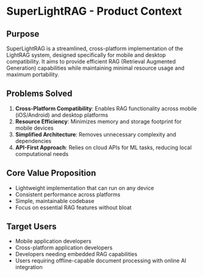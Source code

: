 # SuperLightRAG - Product Context

## Purpose
SuperLightRAG is a streamlined, cross-platform implementation of the LightRAG system, designed specifically for mobile and desktop compatibility. It aims to provide efficient RAG (Retrieval Augmented Generation) capabilities while maintaining minimal resource usage and maximum portability.

## Problems Solved
1. **Cross-Platform Compatibility**: Enables RAG functionality across mobile (iOS/Android) and desktop platforms
2. **Resource Efficiency**: Minimizes memory and storage footprint for mobile devices
3. **Simplified Architecture**: Removes unnecessary complexity and dependencies
4. **API-First Approach**: Relies on cloud APIs for ML tasks, reducing local computational needs

## Core Value Proposition
- Lightweight implementation that can run on any device
- Consistent performance across platforms
- Simple, maintainable codebase
- Focus on essential RAG features without bloat

## Target Users
- Mobile application developers
- Cross-platform application developers
- Developers needing embedded RAG capabilities
- Users requiring offline-capable document processing with online AI integration 